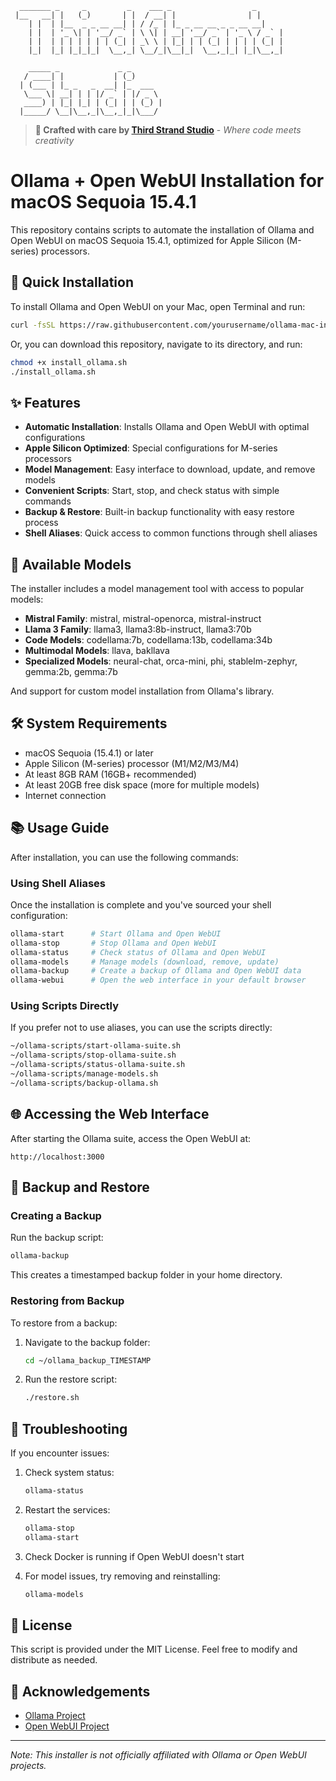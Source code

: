 ```
  _______ _     _         _    ___ _                  _ 
 |__   __| |   (_)       | |  / __| |                | |
    | |  | |__  _ _ __ __| | / /_ | |_ _ __ __ _ _ __ __| 
    | |  | '_ \| | '__/ _` | \ \| | __| '__/ _` | '_ \ / _` |
    | |  | | | | | | | (_| | _\ \ | |_| | | (_| | | | | (_| |
    |_|  |_| |_|_|_|  \__,_| \__/_|\__|_|  \__,_|_| |_|\__,_|
    
    _____ _             _ _       
   / ____| |           | (_)      
  | (___ | |_ _   _  __| |_  ___  
   \___ \| __| | | |/ _` | |/ _ \ 
   ____) | |_| |_| | (_| | | (_) |
  |_____/ \__|\__,_|\__,_|_|\___/ 
```

> **🚀 Crafted with care by [Third Strand Studio](https://thirdstrandstudio.com/)** - *Where code meets creativity*


# Ollama + Open WebUI Installation for macOS Sequoia 15.4.1

This repository contains scripts to automate the installation of Ollama and Open WebUI on macOS Sequoia 15.4.1, optimized for Apple Silicon (M-series) processors.

## 🚀 Quick Installation

To install Ollama and Open WebUI on your Mac, open Terminal and run:

```bash
curl -fsSL https://raw.githubusercontent.com/yourusername/ollama-mac-installer/main/install_wrapper.sh | bash
```

Or, you can download this repository, navigate to its directory, and run:

```bash
chmod +x install_ollama.sh
./install_ollama.sh
```

## ✨ Features

- **Automatic Installation**: Installs Ollama and Open WebUI with optimal configurations
- **Apple Silicon Optimized**: Special configurations for M-series processors
- **Model Management**: Easy interface to download, update, and remove models
- **Convenient Scripts**: Start, stop, and check status with simple commands
- **Backup & Restore**: Built-in backup functionality with easy restore process
- **Shell Aliases**: Quick access to common functions through shell aliases

## 🧩 Available Models

The installer includes a model management tool with access to popular models:

- **Mistral Family**: mistral, mistral-openorca, mistral-instruct
- **Llama 3 Family**: llama3, llama3:8b-instruct, llama3:70b
- **Code Models**: codellama:7b, codellama:13b, codellama:34b
- **Multimodal Models**: llava, bakllava
- **Specialized Models**: neural-chat, orca-mini, phi, stablelm-zephyr, gemma:2b, gemma:7b

And support for custom model installation from Ollama's library.

## 🛠️ System Requirements

- macOS Sequoia (15.4.1) or later
- Apple Silicon (M-series) processor (M1/M2/M3/M4)
- At least 8GB RAM (16GB+ recommended)
- At least 20GB free disk space (more for multiple models)
- Internet connection

## 📚 Usage Guide

After installation, you can use the following commands:

### Using Shell Aliases

Once the installation is complete and you've sourced your shell configuration:

```bash
ollama-start      # Start Ollama and Open WebUI
ollama-stop       # Stop Ollama and Open WebUI
ollama-status     # Check status of Ollama and Open WebUI
ollama-models     # Manage models (download, remove, update)
ollama-backup     # Create a backup of Ollama and Open WebUI data
ollama-webui      # Open the web interface in your default browser
```

### Using Scripts Directly

If you prefer not to use aliases, you can use the scripts directly:

```bash
~/ollama-scripts/start-ollama-suite.sh
~/ollama-scripts/stop-ollama-suite.sh
~/ollama-scripts/status-ollama-suite.sh
~/ollama-scripts/manage-models.sh
~/ollama-scripts/backup-ollama.sh
```

## 🌐 Accessing the Web Interface

After starting the Ollama suite, access the Open WebUI at:

```
http://localhost:3000
```

## 💾 Backup and Restore

### Creating a Backup

Run the backup script:

```bash
ollama-backup
```

This creates a timestamped backup folder in your home directory.

### Restoring from Backup

To restore from a backup:

1. Navigate to the backup folder:
   ```bash
   cd ~/ollama_backup_TIMESTAMP
   ```

2. Run the restore script:
   ```bash
   ./restore.sh
   ```

## 🔧 Troubleshooting

If you encounter issues:

1. Check system status:
   ```bash
   ollama-status
   ```

2. Restart the services:
   ```bash
   ollama-stop
   ollama-start
   ```

3. Check Docker is running if Open WebUI doesn't start

4. For model issues, try removing and reinstalling:
   ```bash
   ollama-models
   ```

## 📝 License

This script is provided under the MIT License. Feel free to modify and distribute as needed.

## 🙏 Acknowledgements

- [Ollama Project](https://ollama.com)  
- [Open WebUI Project](https://github.com/open-webui/open-webui)

---

*Note: This installer is not officially affiliated with Ollama or Open WebUI projects.*

